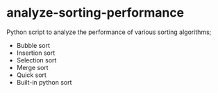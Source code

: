 # analyze-sorting-performance
Python script to analyze the performance of various sorting algorithms;
 - Bubble sort
 - Insertion sort
 - Selection sort
 - Merge sort
 - Quick sort
 - Built-in python sort
